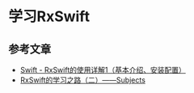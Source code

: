 # 学习RxSwift

## 参考文章

* [Swift - RxSwift的使用详解1（基本介绍、安装配置）](https://www.hangge.com/blog/cache/detail_1917.html)
* [RxSwift的学习之路（二）——Subjects](https://www.jianshu.com/p/6ce9cae4f410)